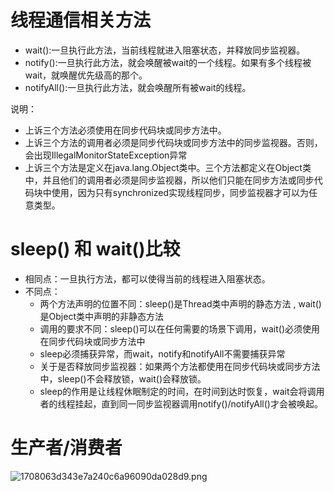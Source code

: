 # 线程通信相关方法
* wait():一旦执行此方法，当前线程就进入阻塞状态，并释放同步监视器。
* notify():一旦执行此方法，就会唤醒被wait的一个线程。如果有多个线程被wait，就唤醒优先级高的那个。
* notifyAll():一旦执行此方法，就会唤醒所有被wait的线程。

说明：
* 上诉三个方法必须使用在同步代码块或同步方法中。
* 上诉三个方法的调用者必须是同步代码块或同步方法中的同步监视器。否则，会出现IllegalMonitorStateException异常
* 上诉三个方法是定义在java.lang.Object类中。三个方法都定义在Object类中，并且他们的调用者必须是同步监视器，所以他们只能在同步方法或同步代码块中使用，因为只有synchronized实现线程同步，同步监视器才可以为任意类型。
# sleep() 和 wait()比较
* 相同点：一旦执行方法，都可以使得当前的线程进入阻塞状态。
* 不同点：
    * 两个方法声明的位置不同：sleep()是Thread类中声明的静态方法 , wait()是Object类中声明的非静态方法
    * 调用的要求不同：sleep()可以在任何需要的场景下调用，wait()必须使用在同步代码块或同步方法中
    * sleep必须捕获异常，而wait，notify和notifyAll不需要捕获异常
    * 关于是否释放同步监视器：如果两个方法都使用在同步代码块或同步方法中，sleep()不会释放锁，wait()会释放锁。
    * sleep的作用是让线程休眠制定的时间，在时间到达时恢复，wait会将调用者的线程挂起，直到同一同步监视器调用notify()/notifyAll()才会被唤起。
# 生产者/消费者
![1708063d343e7a240c6a96090da028d9.png](en-resource://database/5584:0)